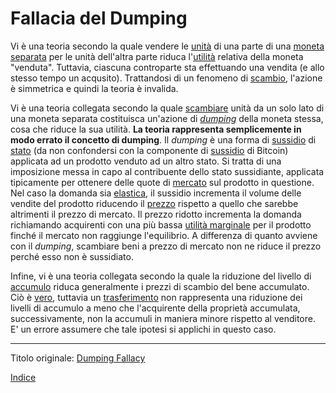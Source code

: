 # Fallacia del Dumping



Vi è una teoria secondo la quale vendere le [unità](ch101-glossary.md#unità) di una parte di una [moneta](ch101-glossary.md#moneta) [separata](ch101-glossary.md#separazione-split) per le unità dell'altra parte riduca l'[utilità](ch101-glossary.md#utilità) relativa della moneta "venduta". Tuttavia, ciascuna controparte sta effettuando una vendita (e allo stesso tempo un acqusito). Trattandosi di un fenomeno di [scambio](ch101-glossary.md#scambio), l'azione è simmetrica e quindi la teoria è invalida.

Vi è una teoria collegata secondo la quale [scambiare](ch101-glossary.md#scambio-di-unità) unità da un solo lato di una moneta separata costituisca un'azione di [_dumping_](https://it.wikipedia.org/wiki/Dumping) della moneta stessa, cosa che riduce la sua utilità. **La teoria rappresenta semplicemente in modo errato il concetto di dumping**. Il _dumping_ è una forma di [sussidio](https://it.wikipedia.org/wiki/Sussidio) di [stato](ch101-glossary.md#stato) (da non confondersi con la componente di [sussidio](ch101-glossary.md#sussidio-subsidy) di Bitcoin) applicata ad un prodotto venduto ad un altro stato. Si tratta di una imposizione messa in capo al contribuente dello stato sussidiante, applicata tipicamente per ottenere delle quote di [mercato](ch101-glossary.md#mercato) sul prodotto in questione. Nel caso la domanda sia [elastica](https://it.wikipedia.org/wiki/Elasticit%C3%A0_della_domanda), il sussidio incrementa il volume delle vendite del prodotto riducendo il [prezzo](ch101-glossary.md#prezzo) rispetto a quello che sarebbe altrimenti il prezzo di mercato. Il prezzo ridotto incrementa la domanda richiamando acquirenti con una più bassa [utilità marginale](https://en.wikipedia.org/wiki/Marginal_utility) per il prodotto finché il mercato non raggiunge l'equilibrio. A differenza di quanto avviene con il _dumping_, scambiare beni a prezzo di mercato non ne riduce il prezzo perché esso non è sussidiato.

Infine, vi è una teoria collegata secondo la quale la riduzione del livello di [accumulo](https://en.wikipedia.org/wiki/Hoarding_(economics)) riduca generalmente i prezzi di scambio del bene accumulato. Ciò è [vero](https://mises.org/wire/problem-hoarding), tuttavia un [trasferimento](ch101-glossary.md#trasferimento) non rappresenta una riduzione dei livelli di accumulo a meno che l'acquirente della proprietà accumulata, successivamente, non la accumuli in maniera minore rispetto al venditore. E' un errore assumere che tale ipotesi si applichi in questo caso. 

---

Titolo originale: [Dumping Fallacy](https://github.com/libbitcoin/libbitcoin-system/wiki/Dumping-Fallacy)

[Indice](/README.md)

